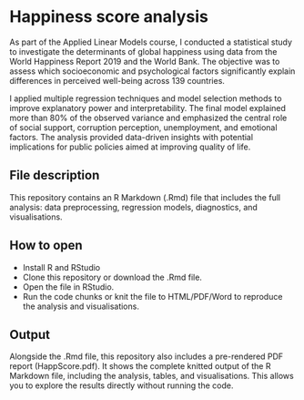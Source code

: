 # Happiness score analysis
As part of the Applied Linear Models course, I conducted a statistical study to investigate the determinants of global happiness using data from the World Happiness Report 2019 and the World Bank. The objective was to assess which socioeconomic and psychological factors significantly explain differences in perceived well-being across 139 countries.

I applied multiple regression techniques and model selection methods to improve explanatory power and interpretability. The final model explained more than 80% of the observed variance and emphasized the central role of social support, corruption perception, unemployment, and emotional factors. The analysis provided data-driven insights with potential implications for public policies aimed at improving quality of life.

## File description
This repository contains an R Markdown (.Rmd) file that includes the full analysis: data preprocessing, regression models, diagnostics, and visualisations.

## How to open
- Install R and RStudio
- Clone this repository or download the .Rmd file.
- Open the file in RStudio.
- Run the code chunks or knit the file to HTML/PDF/Word to reproduce the analysis and visualisations.

## Output
Alongside the .Rmd file, this repository also includes a pre-rendered PDF report (HappScore.pdf).
It shows the complete knitted output of the R Markdown file, including the analysis, tables, and visualisations.
This allows you to explore the results directly without running the code.
